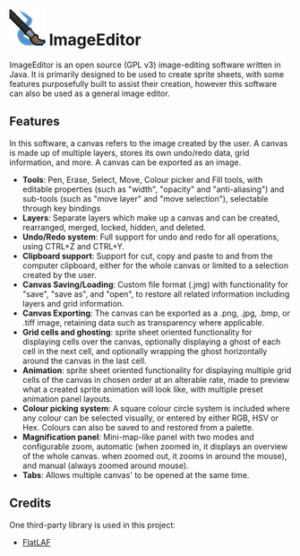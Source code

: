 <h1><img src="https://github.com/jakegallon/image-editor/blob/master/src/res/icon.png" width="64" height="64" alt="logo"/> ImageEditor</h1>
<p>ImageEditor is an open source (GPL v3) image-editing software written in Java. It is primarily designed to be used to create sprite sheets, with some features purposefully built to assist their creation, however this software can also be used as a general image editor.</p>
<p></p>
<h2>Features</h2>
<p>In this software, a canvas refers to the image created by the user. A canvas is made up of multiple layers, stores its own undo/redo data, grid information, and more. A canvas can be exported as an image.</p>
<ul>
  <li><b>Tools</b>: Pen, Erase, Select, Move, Colour picker and Fill tools, with editable properties (such as "width", "opacity" and "anti-aliasing") and sub-tools (such as "move layer" and "move selection"), selectable through key bindings
  <li><b>Layers</b>: Separate layers which make up a canvas and can be created, rearranged, merged, locked, hidden, and deleted.
  <li><b>Undo/Redo system</b>: Full support for undo and redo for all operations, using CTRL+Z and CTRL+Y.
  <li><b>Clipboard support</b>: Support for cut, copy and paste to and from the computer clipboard, either for the whole canvas or limited to a selection created by the user.
  <li><b>Canvas Saving/Loading</b>: Custom file format (.jmg) with functionality for "save", "save as", and "open", to restore all related information including layers and grid information.
  <li><b>Canvas Exporting</b>: The canvas can be exported as a .png, .jpg, .bmp, or .tiff image, retaining data such as transparency where applicable.
  <li><b>Grid cells and ghosting</b>: sprite sheet oriented functionality for displaying cells over the canvas, optionally displaying a ghost of each cell in the next cell, and optionally wrapping the ghost horizontally around the canvas in the last cell.
  <li><b>Animation</b>: sprite sheet oriented functionality for displaying multiple grid cells of the canvas in chosen order at an alterable rate, made to preview what a created sprite animation will look like, with multiple preset animation panel layouts.
  <li><b>Colour picking system</b>: A square colour circle system is included where any colour can be selected visually, or entered by either RGB, HSV or Hex. Colours can also be saved to and restored from a palette.
  <li><b>Magnification panel</b>: Mini-map-like panel with two modes and configurable zoom, automatic (when zoomed in, it displays an overview of the whole canvas. when zoomed out, it zooms in around the mouse), and manual (always zoomed around mouse).
  <li><b>Tabs</b>: Allows multiple canvas' to be opened at the same time.
</ul>
<h2>Credits</h2>
<p>One third-party library is used in this project:</p>
<ul>
  <li><a href="https://github.com/JFormDesigner/FlatLaf">FlatLAF</a>
</ul>
